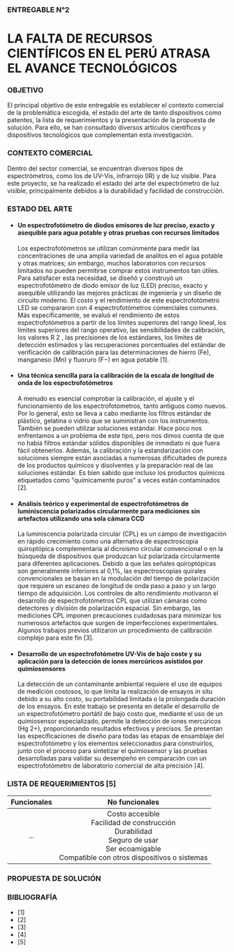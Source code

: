 ### ENTREGABLE N°2
# LA FALTA DE RECURSOS CIENTÍFICOS EN EL PERÚ ATRASA EL AVANCE TECNOLÓGICOS

### OBJETIVO 

El principal objetivo de este entregable es establecer el contexto comercial de la problemática escogida, el estado del arte de tanto dispositivos como patentes, la lista de requerimientos y la presentación de la propuesta de solución. Para ello, se han consultado diversos artículos científicos y dispositivos tecnológicos que complementan esta investigación. 

### CONTEXTO COMERCIAL

Dentro del sector comercial, se encuentran diversos tipos de espectrómetros, como los de UV-Vis, infrarrojo (IR) y de luz visible. Para este proyecto, se ha realizado el estado del arte del espectrómetro de luz visible, principalmente debidos a la durabilidad y facilidad de construcción. 

### ESTADO DEL ARTE

- #### Un espectrofotómetro de diodos emisores de luz preciso, exacto y asequible para agua potable y otras pruebas con recursos limitados
  Los espectrofotómetros se utilizan comúnmente para medir las concentraciones de una amplia variedad de analitos en el agua potable y otras matrices; sin embargo, muchos laboratorios con recursos limitados no pueden permitirse comprar estos instrumentos tan útiles. Para satisfacer esta necesidad, se diseñó y construyó un espectrofotómetro de diodo emisor de luz (LED) preciso, exacto y asequible utilizando las mejores prácticas de ingeniería y un diseño de circuito moderno. El costo y el rendimiento de este espectrofotómetro LED se compararon con 4 espectrofotómetros comerciales comunes. Más específicamente, se evaluó el rendimiento de estos espectrofotómetros a partir de los límites superiores del rango lineal, los límites superiores del rango operativo, las sensibilidades de calibración, los valores R 2 , las precisiones de los estándares, los límites de detección estimados y las recuperaciones porcentuales del estándar de verificación de calibración para las determinaciones de hierro (Fe), manganeso (Mn) y fluoruro (F−) en agua potable [1].

- #### Una técnica sencilla para la calibración de la escala de longitud de onda de los espectrofotómetros
  A menudo es esencial comprobar la calibración, el ajuste y el funcionamiento de los espectrofotómetros, tanto antiguos como nuevos. Por lo general, esto se lleva a cabo mediante los filtros estándar de plástico, gelatina o vidrio que se suministran con los instrumentos. También se pueden utilizar soluciones estándar. Hace poco nos enfrentamos a un problema de este tipo, pero nos dimos cuenta de que no había filtros estándar sólidos disponibles de inmediato ni que fuera fácil obtenerlos. Además, la calibración y la estandarización con soluciones siempre están asociadas a numerosas dificultades de pureza de los productos químicos y disolventes y la preparación real de las soluciones estándar. Es bien sabido que incluso los productos químicos etiquetados como "químicamente puros" a veces están contaminados [2].



- #### Análisis teórico y experimental de espectrofotómetros de luminiscencia polarizados circularmente para mediciones sin artefactos utilizando una sola cámara CCD
   La luminiscencia polarizada circular (CPL) es un campo de investigación en rápido crecimiento como una alternativa de espectroscopia quiroptópica complementaria al dicroísmo circular convencional o en la búsqueda de dispositivos que produzcan luz polarizada circularmente para diferentes aplicaciones. Debido a que las señales quiroptópicas son generalmente inferiores al 0,1%, las espectroscopias quirales convencionales se basan en la modulación del tiempo de polarización que requiere un escaneo de longitud de onda paso a paso y un largo tiempo de adquisición. Los controles de alto rendimiento motivaron el desarrollo de espectrofotómetros CPL que utilizan cámaras como detectores y división de polarización espacial. Sin embargo, las mediciones CPL imponen precauciones cuidadosas para minimizar los numerosos artefactos que surgen de imperfecciones experimentales. Algunos trabajos previos utilizaron un procedimiento de calibración complejo para este fin [3]. 

- #### Desarrollo de un espectrofotómetro UV-Vis de bajo coste y su aplicación para la detección de iones mercúricos asistidos por quimiosensores
   La detección de un contaminante ambiental requiere el uso de equipos de medición costosos, lo que limita la realización de ensayos in situ debido a su alto costo, su portabilidad limitada o la prolongada duración de los ensayos. En este trabajo se presenta en detalle el desarrollo de un espectrofotómetro portátil de bajo costo que, mediante el uso de un quimiosensor especializado, permite la detección de iones mercúricos (Hg 2+), proporcionando resultados efectivos y precisos. Se presentan las especificaciones de diseño para todas las etapas de ensamblaje del espectrofotómetro y los elementos seleccionados para construirlos, junto con el proceso para sintetizar el quimiosensor y las pruebas desarrolladas para validar su desempeño en comparación con un espectrofotómetro de laboratorio comercial de alta precisión [4].


### LISTA DE REQUERIMIENTOS [5]

| **Funcionales**   | **No funcionales**   |
|:--------------:|:--------------:|
| ...  | Costo accesible <br> Facilidad de construcción <br> Durabilidad <br> Seguro de usar <br> Ser ecoamigable <br> Compatible con otros dispositivos o sistemas|


### PROPUESTA DE SOLUCIÓN 

### BIBLIOGRAFÍA 
- [1]
- [2]
- [3]
- [4]
- [5]




